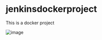 # jenkinsdockerproject
This is a docker project

![image](https://github.com/user-attachments/assets/c005fbf4-8fcf-4c33-89a6-b523fee796c1)


